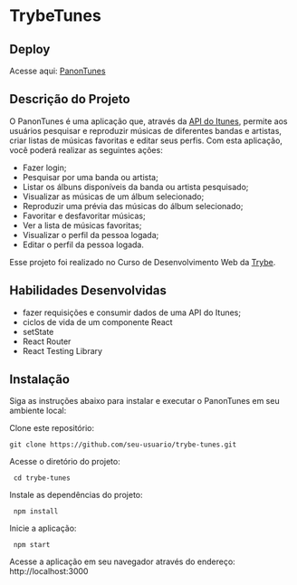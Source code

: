 # TrybeTunes

## Deploy

Acesse aqui: [PanonTunes](https://panontunes-dev.vercel.app/)


## Descrição do Projeto
O PanonTunes é uma aplicação que, através da [API do Itunes](https://developer.apple.com/library/archive/documentation/AudioVideo/Conceptual/iTuneSearchAPI/index.html), permite aos usuários pesquisar e reproduzir músicas de diferentes bandas e artistas, criar listas de músicas favoritas e editar seus perfis. Com esta aplicação, você poderá realizar as seguintes ações:

- Fazer login;
- Pesquisar por uma banda ou artista;
- Listar os álbuns disponíveis da banda ou artista pesquisado;
- Visualizar as músicas de um álbum selecionado;
- Reproduzir uma prévia das músicas do álbum selecionado;
- Favoritar e desfavoritar músicas;
- Ver a lista de músicas favoritas;
- Visualizar o perfil da pessoa logada;
- Editar o perfil da pessoa logada.

Esse projeto foi realizado no Curso de Desenvolvimento Web da [Trybe](https://www.betrybe.com/?utm_term=trybe&utm_campaign=*%5BSearch%5D+Brand_BRA&utm_source=adwords&utm_medium=ppc&hsa_acc=1466424558&hsa_cam=12085736593&hsa_grp=146119280611&hsa_ad=617838452283&hsa_src=g&hsa_tgt=kwd-468157942290&hsa_kw=trybe&hsa_mt=p&hsa_net=adwords&hsa_ver=3&gad=1&gclid=CjwKCAjwg-GjBhBnEiwAMUvNWziGJIt1Nx5qi5-Q0XAHNPg4DcrSlJwR7PI_sIl8Nft8cdyktWpsihoC5QAQAvD_BwE).

## Habilidades Desenvolvidas

- fazer requisições e consumir dados de uma API do Itunes;
- ciclos de vida de um componente React
- setState
- React Router
- React Testing Library

## Instalação
Siga as instruções abaixo para instalar e executar o PanonTunes em seu ambiente local:

Clone este repositório:


`git clone https://github.com/seu-usuario/trybe-tunes.git`

Acesse o diretório do projeto:

`
cd trybe-tunes`

Instale as dependências do projeto:

`
npm install`

Inicie a aplicação:

`
npm start`

Acesse a aplicação em seu navegador através do endereço: http://localhost:3000

